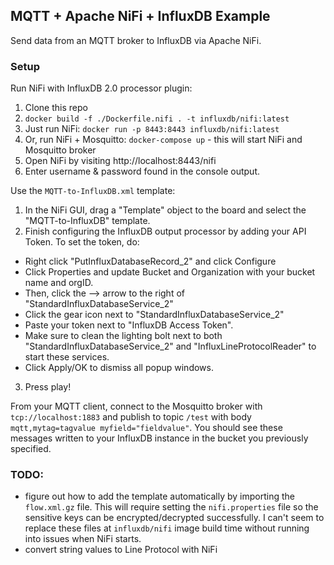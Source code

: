 ## MQTT + Apache NiFi + InfluxDB Example

Send data from an MQTT broker to InfluxDB via Apache NiFi. 

### Setup

Run NiFi with InfluxDB 2.0 processor plugin:
1. Clone this repo
1. `docker build -f ./Dockerfile.nifi . -t influxdb/nifi:latest`
1. Just run NiFi: `docker run -p 8443:8443 influxdb/nifi:latest`
1. Or, run NiFi + Mosquitto: `docker-compose up` - this will start NiFi and Mosquitto broker
1. Open NiFi by visiting http://localhost:8443/nifi
1. Enter username & password found in the console output.

Use the `MQTT-to-InfluxDB.xml` template:
1. In the NiFi GUI, drag a "Template" object to the board and select the "MQTT-to-InfluxDB" template.
2. Finish configuring the InfluxDB output processor by adding your API Token. To set the token, do:
  - Right click "PutInfluxDatabaseRecord_2" and click Configure
  - Click Properties and update Bucket and Organization with your bucket name and orgID. 
  - Then, click the --> arrow to the right of "StandardInfluxDatabaseService_2"
  - Click the gear icon next to "StandardInfluxDatabaseService_2"
  - Paste your token next to "InfluxDB Access Token".
  - Make sure to clean the lighting bolt next to both "StandardInfluxDatabaseService_2" and "InfluxLineProtocolReader" to start these services.
  - Click Apply/OK to dismiss all popup windows.
3. Press play!

From your MQTT client, connect to the Mosquitto broker with `tcp://localhost:1883` and publish to topic `/test` with body `mqtt,mytag=tagvalue myfield="fieldvalue"`. You should see these messages written to your InfluxDB instance in the bucket you previously specified.

### TODO:
- figure out how to add the template automatically by importing the `flow.xml.gz` file. This will require setting the `nifi.properties` file so the sensitive keys can be encrypted/decrypted successfully. I can't seem to replace these files at `influxdb/nifi` image build time without running into issues when NiFi starts.
- convert string values to Line Protocol with NiFi